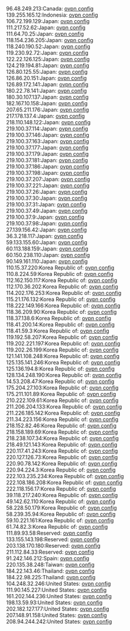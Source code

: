 96.48.249.213:Canada: [ovpn config](vpn/96_48_249_213.ovpn)  
139.255.165.12:Indonesia: [ovpn config](vpn/139_255_165_12.ovpn)  
106.72.199.129:Japan: [ovpn config](vpn/106_72_199_129.ovpn)  
111.217.52.62:Japan: [ovpn config](vpn/111_217_52_62.ovpn)  
111.64.70.25:Japan: [ovpn config](vpn/111_64_70_25.ovpn)  
118.154.236.205:Japan: [ovpn config](vpn/118_154_236_205.ovpn)  
118.240.190.52:Japan: [ovpn config](vpn/118_240_190_52.ovpn)  
119.230.92.72:Japan: [ovpn config](vpn/119_230_92_72.ovpn)  
122.22.126.125:Japan: [ovpn config](vpn/122_22_126_125.ovpn)  
124.219.194.81:Japan: [ovpn config](vpn/124_219_194_81.ovpn)  
126.80.125.55:Japan: [ovpn config](vpn/126_80_125_55.ovpn)  
126.86.20.151:Japan: [ovpn config](vpn/126_86_20_151.ovpn)  
126.89.172.141:Japan: [ovpn config](vpn/126_89_172_141.ovpn)  
180.22.78.141:Japan: [ovpn config](vpn/180_22_78_141.ovpn)  
180.30.107.137:Japan: [ovpn config](vpn/180_30_107_137.ovpn)  
182.167.10.158:Japan: [ovpn config](vpn/182_167_10_158.ovpn)  
207.65.211.176:Japan: [ovpn config](vpn/207_65_211_176.ovpn)  
217.178.137.4:Japan: [ovpn config](vpn/217_178_137_4.ovpn)  
218.110.148.122:Japan: [ovpn config](vpn/218_110_148_122.ovpn)  
219.100.37.114:Japan: [ovpn config](vpn/219_100_37_114.ovpn)  
219.100.37.146:Japan: [ovpn config](vpn/219_100_37_146.ovpn)  
219.100.37.163:Japan: [ovpn config](vpn/219_100_37_163.ovpn)  
219.100.37.177:Japan: [ovpn config](vpn/219_100_37_177.ovpn)  
219.100.37.179:Japan: [ovpn config](vpn/219_100_37_179.ovpn)  
219.100.37.181:Japan: [ovpn config](vpn/219_100_37_181.ovpn)  
219.100.37.186:Japan: [ovpn config](vpn/219_100_37_186.ovpn)  
219.100.37.198:Japan: [ovpn config](vpn/219_100_37_198.ovpn)  
219.100.37.207:Japan: [ovpn config](vpn/219_100_37_207.ovpn)  
219.100.37.221:Japan: [ovpn config](vpn/219_100_37_221.ovpn)  
219.100.37.26:Japan: [ovpn config](vpn/219_100_37_26.ovpn)  
219.100.37.30:Japan: [ovpn config](vpn/219_100_37_30.ovpn)  
219.100.37.31:Japan: [ovpn config](vpn/219_100_37_31.ovpn)  
219.100.37.49:Japan: [ovpn config](vpn/219_100_37_49.ovpn)  
219.100.37.9:Japan: [ovpn config](vpn/219_100_37_9.ovpn)  
219.100.37.98:Japan: [ovpn config](vpn/219_100_37_98.ovpn)  
27.139.156.42:Japan: [ovpn config](vpn/27_139_156_42.ovpn)  
36.3.218.117:Japan: [ovpn config](vpn/36_3_218_117.ovpn)  
59.133.155.60:Japan: [ovpn config](vpn/59_133_155_60.ovpn)  
60.113.188.159:Japan: [ovpn config](vpn/60_113_188_159.ovpn)  
60.150.238.110:Japan: [ovpn config](vpn/60_150_238_110.ovpn)  
90.149.161.110:Japan: [ovpn config](vpn/90_149_161_110.ovpn)  
110.15.37.220:Korea Republic of: [ovpn config](vpn/110_15_37_220.ovpn)  
110.8.224.59:Korea Republic of: [ovpn config](vpn/110_8_224_59.ovpn)  
112.162.150.117:Korea Republic of: [ovpn config](vpn/112_162_150_117.ovpn)  
112.170.36.202:Korea Republic of: [ovpn config](vpn/112_170_36_202.ovpn)  
114.202.176.253:Korea Republic of: [ovpn config](vpn/114_202_176_253.ovpn)  
115.21.176.132:Korea Republic of: [ovpn config](vpn/115_21_176_132.ovpn)  
118.222.149.166:Korea Republic of: [ovpn config](vpn/118_222_149_166.ovpn)  
118.36.209.90:Korea Republic of: [ovpn config](vpn/118_36_209_90.ovpn)  
118.37.138.6:Korea Republic of: [ovpn config](vpn/118_37_138_6.ovpn)  
118.41.200.14:Korea Republic of: [ovpn config](vpn/118_41_200_14.ovpn)  
118.41.59.3:Korea Republic of: [ovpn config](vpn/118_41_59_3.ovpn)  
119.192.58.207:Korea Republic of: [ovpn config](vpn/119_192_58_207.ovpn)  
119.202.221.197:Korea Republic of: [ovpn config](vpn/119_202_221_197.ovpn)  
119.202.26.199:Korea Republic of: [ovpn config](vpn/119_202_26_199.ovpn)  
121.141.108.248:Korea Republic of: [ovpn config](vpn/121_141_108_248.ovpn)  
125.135.141.246:Korea Republic of: [ovpn config](vpn/125_135_141_246.ovpn)  
125.136.194.8:Korea Republic of: [ovpn config](vpn/125_136_194_8.ovpn)  
128.134.248.190:Korea Republic of: [ovpn config](vpn/128_134_248_190.ovpn)  
14.53.208.47:Korea Republic of: [ovpn config](vpn/14_53_208_47.ovpn)  
175.204.27.103:Korea Republic of: [ovpn config](vpn/175_204_27_103.ovpn)  
175.211.101.89:Korea Republic of: [ovpn config](vpn/175_211_101_89.ovpn)  
210.222.109.61:Korea Republic of: [ovpn config](vpn/210_222_109_61.ovpn)  
211.206.204.133:Korea Republic of: [ovpn config](vpn/211_206_204_133.ovpn)  
211.226.185.142:Korea Republic of: [ovpn config](vpn/211_226_185_142.ovpn)  
211.34.223.156:Korea Republic of: [ovpn config](vpn/211_34_223_156.ovpn)  
218.152.82.46:Korea Republic of: [ovpn config](vpn/218_152_82_46.ovpn)  
218.158.189.69:Korea Republic of: [ovpn config](vpn/218_158_189_69.ovpn)  
218.238.107.34:Korea Republic of: [ovpn config](vpn/218_238_107_34.ovpn)  
218.49.121.143:Korea Republic of: [ovpn config](vpn/218_49_121_143.ovpn)  
220.117.41.243:Korea Republic of: [ovpn config](vpn/220_117_41_243.ovpn)  
220.127.126.73:Korea Republic of: [ovpn config](vpn/220_127_126_73.ovpn)  
220.90.78.142:Korea Republic of: [ovpn config](vpn/220_90_78_142.ovpn)  
220.94.224.3:Korea Republic of: [ovpn config](vpn/220_94_224_3.ovpn)  
222.103.235.234:Korea Republic of: [ovpn config](vpn/222_103_235_234.ovpn)  
222.108.186.208:Korea Republic of: [ovpn config](vpn/222_108_186_208.ovpn)  
222.118.156.17:Korea Republic of: [ovpn config](vpn/222_118_156_17.ovpn)  
39.118.217.240:Korea Republic of: [ovpn config](vpn/39_118_217_240.ovpn)  
49.142.62.110:Korea Republic of: [ovpn config](vpn/49_142_62_110.ovpn)  
58.228.50.179:Korea Republic of: [ovpn config](vpn/58_228_50_179.ovpn)  
58.239.35.94:Korea Republic of: [ovpn config](vpn/58_239_35_94.ovpn)  
59.10.221.161:Korea Republic of: [ovpn config](vpn/59_10_221_161.ovpn)  
61.74.82.3:Korea Republic of: [ovpn config](vpn/61_74_82_3.ovpn)  
111.89.93.58:Reserved: [ovpn config](vpn/111_89_93_58.ovpn)  
133.155.143.198:Reserved: [ovpn config](vpn/133_155_143_198.ovpn)  
203.138.170.180:Reserved: [ovpn config](vpn/203_138_170_180.ovpn)  
211.112.84.33:Reserved: [ovpn config](vpn/211_112_84_33.ovpn)  
91.242.146.212:Spain: [ovpn config](vpn/91_242_146_212.ovpn)  
220.135.38.248:Taiwan: [ovpn config](vpn/220_135_38_248.ovpn)  
184.22.143.46:Thailand: [ovpn config](vpn/184_22_143_46.ovpn)  
184.22.98.225:Thailand: [ovpn config](vpn/184_22_98_225.ovpn)  
104.248.32.246:United States: [ovpn config](vpn/104_248_32_246.ovpn)  
111.90.145.227:United States: [ovpn config](vpn/111_90_145_227.ovpn)  
161.202.144.236:United States: [ovpn config](vpn/161_202_144_236.ovpn)  
198.13.59.93:United States: [ovpn config](vpn/198_13_59_93.ovpn)  
202.182.127.177:United States: [ovpn config](vpn/202_182_127_177.ovpn)  
207.148.91.158:United States: [ovpn config](vpn/207_148_91_158.ovpn)  
208.94.244.242:United States: [ovpn config](vpn/208_94_244_242.ovpn)  
